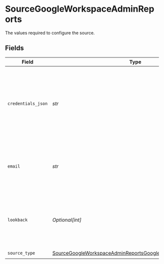 # SourceGoogleWorkspaceAdminReports

The values required to configure the source.


## Fields

| Field                                                                                                                                                                                           | Type                                                                                                                                                                                            | Required                                                                                                                                                                                        | Description                                                                                                                                                                                     |
| ----------------------------------------------------------------------------------------------------------------------------------------------------------------------------------------------- | ----------------------------------------------------------------------------------------------------------------------------------------------------------------------------------------------- | ----------------------------------------------------------------------------------------------------------------------------------------------------------------------------------------------- | ----------------------------------------------------------------------------------------------------------------------------------------------------------------------------------------------- |
| `credentials_json`                                                                                                                                                                              | *str*                                                                                                                                                                                           | :heavy_check_mark:                                                                                                                                                                              | The contents of the JSON service account key. See the <a href="https://developers.google.com/admin-sdk/reports/v1/guides/delegation">docs</a> for more information on how to generate this key. |
| `email`                                                                                                                                                                                         | *str*                                                                                                                                                                                           | :heavy_check_mark:                                                                                                                                                                              | The email of the user, which has permissions to access the Google Workspace Admin APIs.                                                                                                         |
| `lookback`                                                                                                                                                                                      | *Optional[int]*                                                                                                                                                                                 | :heavy_minus_sign:                                                                                                                                                                              | Sets the range of time shown in the report. Reports API allows from up to 180 days ago.                                                                                                         |
| `source_type`                                                                                                                                                                                   | [SourceGoogleWorkspaceAdminReportsGoogleWorkspaceAdminReports](../../models/shared/sourcegoogleworkspaceadminreportsgoogleworkspaceadminreports.md)                                             | :heavy_check_mark:                                                                                                                                                                              | N/A                                                                                                                                                                                             |